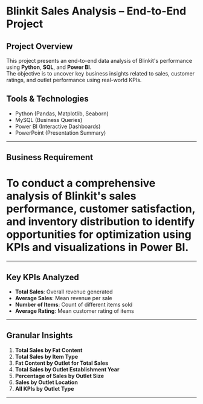 # Blinkit Sales Analysis – End-to-End Project

## Project Overview

This project presents an end-to-end data analysis of Blinkit's performance using **Python**, **SQL**, and **Power BI**.  
The objective is to uncover key business insights related to sales, customer ratings, and outlet performance using real-world KPIs.

## Tools & Technologies
- Python (Pandas, Matplotlib, Seaborn)
- MySQL (Business Queries)
- Power BI (Interactive Dashboards)
- PowerPoint (Presentation Summary)

---

## Business Requirement

# To conduct a comprehensive analysis of Blinkit's **sales performance**, **customer satisfaction**, and **inventory distribution** to identify opportunities for optimization using KPIs and visualizations in Power BI.

---

## Key KPIs Analyzed
- **Total Sales**: Overall revenue generated
- **Average Sales**: Mean revenue per sale
- **Number of Items**: Count of different items sold
- **Average Rating**: Mean customer rating of items

---

##  Granular Insights

1. **Total Sales by Fat Content**
2. **Total Sales by Item Type**
3. **Fat Content by Outlet for Total Sales**
4. **Total Sales by Outlet Establishment Year**
5. **Percentage of Sales by Outlet Size**
6. **Sales by Outlet Location**
7. **All KPIs by Outlet Type**

---
